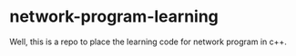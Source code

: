 network-program-learning
========================

Well, this is a repo to place the learning code for network program in c++. 
